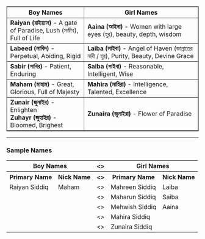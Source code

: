 <table border="1">
    <thead>
        <tr>
            <th>Boy Names</th>
            <th>Girl Names</th>
        </tr>
    </thead>
    <tbody>
        <tr>
            <td><strong>Raiyan (রাইয়্যান)</strong> - A gate of Paradise, Lush (সজীব), Full of Life</td>
            <td><strong>Aaina (আইনা)</strong> - Women with large eyes (হুর), beauty, depth, wisdom</td>
        </tr>
        <tr>
            <td><strong>Labeed (লাবিদ)</strong> - Perpetual, Abiding, Rigid</td>
            <td><strong>Laiba (লাইবা)</strong> - Angel of Haven (জান্নাতের নারী / হুর), Purity, Beauty, Devine Grace</td>
        </tr>
        <tr>
            <td><strong>Sabir (সাবির)</strong> - Patient, Enduring</td>
            <td><strong>Saiba (সাইবা)</strong> - Reasonable, Intelligent, Wise</td>
        </tr>
        <tr>
            <td><strong>Maham (মাহাম)</strong> - Great, Glorious, Full of Majesty</td>
            <td><strong>Mahira (মাহিরা)</strong> - Intelligence, Talented, Excellence</td>
        </tr>
        <tr>
            <td><strong>Zunair (জুনাইর)</strong> - Enlighten <br> <strong>Zuhayr (জুহাইর)</strong> - Bloomed, Brighest</td>
            <td><strong>Zunaira (জুনাইরা)</strong> - Flower of Paradise</td>
        </tr>
    </tbody>
</table>

---

### **Sample Names**

<table>
    <tr>
        <th colspan="2">Boy Names</th>
        <th><></th>
        <th colspan="2">Girl Names</th>
    </tr>
    <tr>
        <th>Primary Name</th><th>Nick Name</th>
        <th><></th>
        <th>Primary Name</th><th>Nick Name</th>
    </tr>
    <tr>
        <td>Raiyan Siddiq</td><td>Maham</td>
        <td><></td>
        <td>Mahreen Siddiq</td><td>Laiba</td>
    </tr>
    <tr>
        <td></td><td></td>
        <td><></td>
        <td>Maharun Siddiq</td><td>Saiba</td>
    </tr>
    <tr>
        <td></td><td></td>
        <td><></td>
        <td>Mehwish Siddiq</td><td>Aaina</td>
    </tr>
    <tr>
        <td></td><td></td>
        <td><></td>
        <td>Mahira Siddiq</td><td></td>
    </tr>
    <tr>
        <td></td><td></td>
        <td><></td>
        <td>Zunaira Siddiq</td><td></td>
    </tr>
</table>
